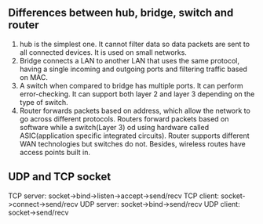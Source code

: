 ## Differences between hub, bridge, switch and router
1. hub is the simplest one. It cannot filter data so data packets are sent to all connected devices. It is used on small networks.
2. Bridge connects a LAN to another LAN that uses the same protocol, having a single incoming and outgoing ports and filtering traffic based on MAC.
3. A switch when compared to bridge has multiple ports. It can perform error-checking. It can support both layer 2 and layer 3 depending on the type of switch.
4. Router forwards packets based on address, which allow the network to go across different protocols. Routers forward packets based on software while a switch(Layer 3) od using hardware called ASIC(application specific integrated circuits). Router supports different WAN technologies but switches do not. Besides, wireless routes have access points built in.

## UDP and TCP socket
TCP server: socket->bind->listen->accept->send/recv
TCP client: socket->connect->send/recv
UDP server: socket->bind->send/recv
UDP client: socket->send/recv

